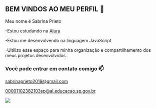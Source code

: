 ## BEM VINDOS AO MEU PERFIL 💝

Meu nome é Sabrina Prieto

-Estou estudando na [Alura](https://www.alura.com.br)

-Estou me desenvolvendo na linguagem JavaScript

-Ultilizo esse espaço para minha organização e compartilhamento dos meus projetos desenvolvidos

### Você pode entrar em contato comigo 📫

sabrinaprieto2019@gmail.com

00001102382103sp@al.educacao.sp.gov.br

 ![](https://media1.tenor.com/m/e_Da8yf4Y74AAAAC/charlie-brown-snoopy.gif)

